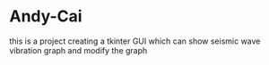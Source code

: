 # Andy-Cai
this is a project creating a tkinter GUI which can show seismic wave vibration graph and modify the graph
